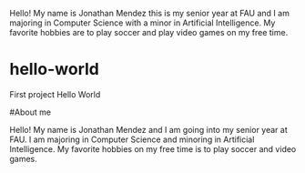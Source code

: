 Hello! My name is Jonathan Mendez this is my senior year at FAU and I am majoring in Computer Science with a minor in Artificial Intelligence. My favorite hobbies are to play soccer and play video games on my free time.
# hello-world
First project Hello World

#About me 

Hello! My name is Jonathan Mendez and I am going into my senior year at FAU. 
I am majoring in Computer Science and minoring in Artificial Intelligence.
My favorite hobbies on my free time is to play soccer and video games. 
